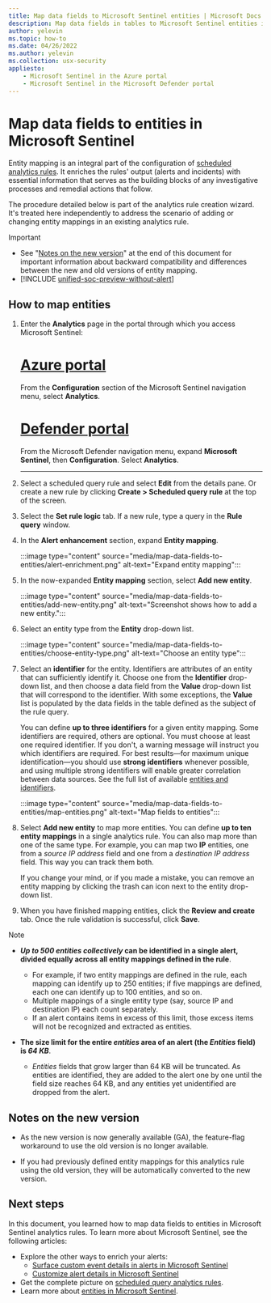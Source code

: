 ```yaml
---
title: Map data fields to Microsoft Sentinel entities | Microsoft Docs
description: Map data fields in tables to Microsoft Sentinel entities in analytics rules, for better incident information
author: yelevin
ms.topic: how-to
ms.date: 04/26/2022
ms.author: yelevin
ms.collection: usx-security
appliesto:
    - Microsoft Sentinel in the Azure portal
    - Microsoft Sentinel in the Microsoft Defender portal
---
```


# Map data fields to entities in Microsoft Sentinel 

Entity mapping is an integral part of the configuration of [scheduled analytics rules](scheduled-rules-overview.md). It enriches the rules' output (alerts and incidents) with essential information that serves as the building blocks of any investigative processes and remedial actions that follow.

The procedure detailed below is part of the analytics rule creation wizard. It's treated here independently to address the scenario of adding or changing entity mappings in an existing analytics rule.

> [!IMPORTANT]
>
> - See "[Notes on the new version](#notes-on-the-new-version)" at the end of this document for important information about backward compatibility and differences between the new and old versions of entity mapping.
> - [!INCLUDE [unified-soc-preview-without-alert](includes/unified-soc-preview-without-alert.md)]

## How to map entities

1. Enter the **Analytics** page in the portal through which you access Microsoft Sentinel:

    # [Azure portal](#tab/azure)

    From the **Configuration** section of the Microsoft Sentinel navigation menu, select **Analytics**.

    # [Defender portal](#tab/defender)

    From the Microsoft Defender navigation menu, expand **Microsoft Sentinel**, then **Configuration**. Select **Analytics**.

    ---

1. Select a scheduled query rule and select **Edit** from the details pane. Or create a new rule by clicking **Create > Scheduled query rule** at the top of the screen.

1. Select the **Set rule logic** tab. If a new rule, type a query in the **Rule query** window.

1. In the **Alert enhancement** section, expand **Entity mapping**.

    :::image type="content" source="media/map-data-fields-to-entities/alert-enrichment.png" alt-text="Expand entity mapping":::

1. In the now-expanded **Entity mapping** section, select **Add new entity**.

    :::image type="content" source="media/map-data-fields-to-entities/add-new-entity.png" alt-text="Screenshot shows how to add a new entity.":::

1. Select an entity type from the **Entity** drop-down list.

    :::image type="content" source="media/map-data-fields-to-entities/choose-entity-type.png" alt-text="Choose an entity type":::

1. Select an **identifier** for the entity. Identifiers are attributes of an entity that can sufficiently identify it. Choose one from the **Identifier** drop-down list, and then choose a data field from the **Value** drop-down list that will correspond to the identifier. With some exceptions, the **Value** list is populated by the data fields in the table defined as the subject of the rule query.

    You can define **up to three identifiers** for a given entity mapping. Some identifiers are required, others are optional. You must choose at least one required identifier. If you don't, a warning message will instruct you which identifiers are required. For best results&mdash;for maximum unique identification&mdash;you should use **strong identifiers** whenever possible, and using multiple strong identifiers will enable greater correlation between data sources. See the full list of available [entities and identifiers](entities-reference.md).

    :::image type="content" source="media/map-data-fields-to-entities/map-entities.png" alt-text="Map fields to entities":::

1. Select **Add new entity** to map more entities. You can define **up to ten entity mappings** in a single analytics rule. You can also map more than one of the same type. For example, you can map two **IP** entities, one from a *source IP address* field and one from a *destination IP address* field. This way you can track them both.

    If you change your mind, or if you made a mistake, you can remove an entity mapping by clicking the trash can icon next to the entity drop-down list.

1. When you have finished mapping entities, click the **Review and create** tab. Once the rule validation is successful, click **Save**.

> [!NOTE]
> - ***Up to 500 entities collectively* can be identified in a single alert, divided equally across all entity mappings defined in the rule**.
>   - For example, if two entity mappings are defined in the rule, each mapping can identify up to 250 entities; if five mappings are defined, each one can identify up to 100 entities, and so on.
>   - Multiple mappings of a single entity type (say, source IP and destination IP) each count separately.
>   - If an alert contains items in excess of this limit, those excess items will not be recognized and extracted as entities.
>
> - **The size limit for the entire *entities* area of an alert (the *Entities* field) is *64 KB***.
>   - *Entities* fields that grow larger than 64 KB will be truncated. As entities are identified, they are added to the alert one by one until the field size reaches 64 KB, and any entities yet unidentified are dropped from the alert.

## Notes on the new version

- As the new version is now generally available (GA), the feature-flag workaround to use the old version is no longer available. 

- If you had previously defined entity mappings for this analytics rule using the old version, they will be automatically converted to the new version.

## Next steps

In this document, you learned how to map data fields to entities in Microsoft Sentinel analytics rules. To learn more about Microsoft Sentinel, see the following articles:

- Explore the other ways to enrich your alerts:
    - [Surface custom event details in alerts in Microsoft Sentinel](surface-custom-details-in-alerts.md)
    - [Customize alert details in Microsoft Sentinel](customize-alert-details.md)
- Get the complete picture on [scheduled query analytics rules](detect-threats-custom.md).
- Learn more about [entities in Microsoft Sentinel](entities.md).
